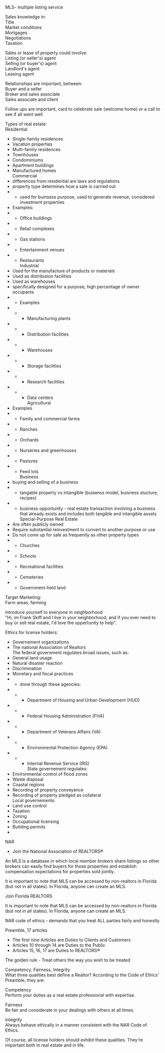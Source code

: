 MLS- multiple listing service  
  
Sales knowledge in:  
Title  
Market conditions  
Mortgages  
Negotiations  
Taxation  
  
Sales or lease of property could involve:  
Listing (or seller's) agent  
Selling (or buyer's) agent  
Landlord's agent  
Leasing agent  
  
Relationships are important, between:  
Buyer and a seller  
Broker and sales associate  
Sales associate and client  
  
Follow ups are important, card to celebrate sale (welcome home) or a call to see if all went well  
  
Types of real estate:  
Residential  
- Single-family residences  
- Vacation properties  
- Multi-family residences  
- Townhouses  
- Condominiums  
- Apartment buildings  
- Manufactured homes  
Commercial  
- differences from residential are laws and regulations  
- property type determines how a sale is carried out  
- - used for buinsess purpose, used to generate revenue, considered investment properties  
- Examples:  
- - Office buildings  
- - Retail complexes  
- - Gas stations  
- - Entertainment venues  
- - Restaurants  
Industrial  
- Used for the manufacture of products or materials  
- Used as distribution facilities  
- Used as warehouses  
- specifically designed for a purpose, high percentage of owner occupants  
- - Examples  
- - - Manufacturing plants  
- - - Distribution facilities  
- - - Warehouses  
- - - Storage facilities  
- - - Research facilities  
- - - Data centers  
Agricultural  
- Examples  
- - Family and commercial farms  
- - Ranches  
- - Orchards  
- - Nurseries and greenhouses  
- - Pastures  
- - Feed lots  
Business  
- buying and selling of a business  
- - tangable property vs intangible (buisenss model, buisness stucture, recipes)  
- - business opportunity - real estate transaction involving a business that already exists and includes both tangible and intangible assets  
Special-Purpose Real Estate  
- Are often publicly owned  
- Require substantial reinvestment to convert to another purpose or use  
- Do not come up for sale as frequently as other property types  
- - Churches  
- - Schools  
- - Recreational facilities  
- - Cemeteries  
- - Government-held land  
  
Target Marketing:  
Farm areas, farming  
  
Introduce yourself to everyone in neighborhood  
"Hi, im Frank Skiff and I live in your neighborhood, and if you ever need to buy or sell real estate, I'd love the oppertunity to help".  
  
Ethics for license holders:  
- Governement organizations  
- The national Association of Realtors  
The federal government regulates broad issues, such as:  
- General land usage  
- Natural disaster reaction  
- Discrimination  
- Monetary and fiscal practices  
- - done through these agencies:  
- - - Department of Housing and Urban Development (HUD)  
- - - Federal Housing Administration (FHA)  
- - - Department of Veterans Affairs (VA)  
- - - Envi­ronmental Protection Agency (EPA)  
- - - Internal Revenue Service (IRS)  
State governement regulates:  
- Environmental control of flood zones  
- Waste disposal  
- Coastal regions  
- Recording of property conveyance  
- Recording of property pledged as collateral  
Local governements:  
- Land use control  
- Taxation  
- Zoning  
- Occupational licensing  
- Building permits  
-  
NAR  
- Join the National Association of REALTORS®  
  
An MLS is a database in which local member brokers share listings so other brokers can easily find buyers for those properties and establish compensation expectations for properties sold jointly.  
  
It is important to note that MLS can be accessed by non-realtors in Florida (but not in all states). In Florida, anyone can create an MLS.  
  
Join Florida REALTORS  
  
It is important to note that MLS can be accessed by non-realtors in Florida (but not in all states). In Florida, anyone can create an MLS.  
  
NAR code of ethics - demands that you treat ALL parties fairly and honestly  
  
Preamble, 17 articles  
- The first nine Articles are Duties to Clients and Customers  
- Articles 10 through 14 are Duties to the Public  
- Articles 15, 16, 17 are Duties to REALTORS®  
  
The golden rule - Treat others the way you wish to be treated  
  
Competency, Fairness, Integrity  
What three qualities best define a Realtor? According to the Code of Ethics' Preamble, they are:  
  
Competency  
Perform your duties as a real estate professional with expertise.  
  
Fairness  
Be fair and considerate in your dealings with others at all times.  
  
Integrity  
Always behave ethically in a manner consistent with the NAR Code of Ethics.  
  
Of course, all license holders should exhibit these qualities. They're important both in real estate and in life.